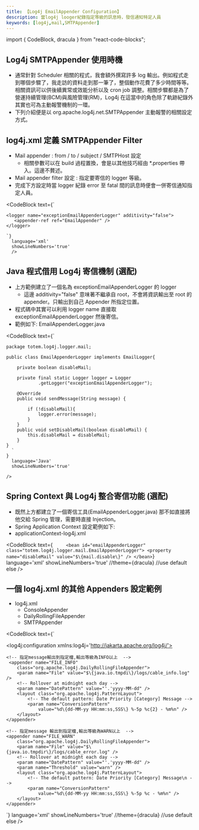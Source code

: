 ```yaml
---
title: 【Log4j EmailAppender Configuration】
description: 當log4j looger紀錄指定等級的訊息時，發信通知特定人員
keywords: [log4j,mail,SMTPAppender]
---
```

import { CodeBlock, dracula  } from "react-code-blocks";

## Log4j SMTPAppender 使用時機
* 通常針對 Scheduler 相關的程式，我會額外撰寫許多 log 輸出。例如程式走到哪個步驟了，我走訪的資料走到那一筆了，整個動作花費了多少時間等等。相關資訊可以供後續異常或效能分析以及 cron job 調整。相關步驟都是為了營運持續管理(BCM)與風險管理(RM)，Log4j 在這當中的角色除了軌跡紀錄外其實也可為主動報警機制的一環。
* 下列介紹便是以 org.apache.log4j.net.SMTPAppender 主動報警的相關設定方式。

## log4j.xml 定義 SMTPAppender Filter
* Mail appender : from / to / subject / SMTPHost 設定
  * 相關參數可以在 build 過程置換，會是以其他技巧經由 \*.properties 帶入。這邊不贅述。
* Mail appender filter 設定 : 指定要寄信的 logger 等級。
* 完成下方設定時當 logger 紀錄 error 至 fatal 間的訊息時便會一併寄信通知指定人員。


<CodeBlock text={`

<appender name="EmailAppender">
         <param name="BufferSize" value="512" />
         <param name="SMTPHost" value="xxx.xxx.xxx.xxx" />
         <param name="From" value="mailFrom@dummy.org" />
         <param name="To" value="mailToAdmin@dummy.org" />
         <param name="Subject" value="Subject of Exception Mail" />
         <layout>
              <param name="ConversionPattern"
               value="%d\\{dd-MM-yy HH:mm:ss,SSS\\} %-5p %c - %m%n" />
         </layout>
         <filter>
              <param name="LevelMin" value="error" />
              <param name="LevelMax" value="fatal" />
         </filter>
    </appender>
     
    <logger name="exceptionEmailAppenderLogger" additivity="false">
       <appender-ref ref="EmailAppender" />
    </logger>
  
	`}
	  language='xml'
	  showLineNumbers='true'
	  />
	  

## Java 程式借用 Log4j 寄信機制 (選配)
* 上方範例建立了一個名為 exceptionEmailAppenderLogger 的 logger
  * 這邊 additivity="false" 意味著不繼承自 root，不會將資訊輸出至 root 的 appender。只輸出到自己 Appender 所指定位置。
* 程式碼中其實可以利用 logger name 直接取 exceptionEmailAppenderLogger 然後寄信。
* 範例如下: EmailAppenderLogger.java


<CodeBlock
      text={`
	  
	package totem.log4j.logger.mail;
	
	public class EmailAppenderLogger implements EmailLogger{
		 
		private boolean disableMail;
	 
		private final static Logger logger = Logger
				.getLogger("exceptionEmailAppenderLogger");
		 
		@Override
		public void sendMessage(String message) {
	 
			if (!disableMail){
				logger.error(message); 
			}
		}	 
		public void setDisableMail(boolean disableMail) {
			this.disableMail = disableMail;
		}	 
	}
	  `
	}
      language='Java'
      showLineNumbers='true'
      
    />

## Spring Context 與 Log4j 整合寄信功能 (選配)
* 既然上方都建立了一個寄信工具\(EmailAppenderLogger.java\) 那不如直接將他交給 Spring 管理，需要時直接 Injection。
* Spring Application Context 設定範例如下:
* applicationContext-log4j.xml
	
<CodeBlock
      text={`	  
	<bean id="emailAppenderLogger"
        class="totem.log4j.logger.mail.EmailAppenderLogger">
        <property name="disableMail" value="$\{mail.disable\}" />
    </bean>
	  `}
      language='xml'
      showLineNumbers='true'
      //theme={dracula} //use default else 
    />	


## 一個 log4j.xml 的其他 Appenders 設定範例
* log4j.xml 
  * ConsoleAppender
  * DailyRollingFileAppender
  * SMTPAppender



<CodeBlock text={`
<?xml version="1.0" encoding="UTF-8" ?>
<!DOCTYPE log4j:configuration SYSTEM "log4j.dtd">
<log4j:configuration xmlns:log4j='http://jakarta.apache.org/log4j/'>
    <!-- 指定message 輸出到console  -->
    <appender name="STDOUT" class="org.apache.log4j.ConsoleAppender">
        <layout class="org.apache.log4j.PatternLayout">
            <param name="ConversionPattern"
                value="%d\{dd-MM-yy HH:mm:ss,SSS\} %-5p %c - %m%n" />
        </layout>
    </appender>
    
	<!-- 指定message輸出到指定檔,輸出等級為INFO以上  -->
	 <appender name="FILE_INFO"
        class="org.apache.log4j.DailyRollingFileAppender">
		<param name="File" value="$\{java.io.tmpdi\}/logs/cable_info.log" />
		<!-- Rollover at midnight each day -->
        <param name="DatePattern" value="'.'yyyy-MM-dd" />
        <layout class="org.apache.log4j.PatternLayout">
		    <!-- The default pattern: Date Priority [Category] Message -->
            <param name="ConversionPattern"
                value="%d\{dd-MM-yy HH:mm:ss,SSS\} %-5p %c{2} - %m%n" />
        </layout>
    </appender>
	
    <!-- 指定message 輸出到指定檔,輸出等級為WARN以上  -->
    <appender name="FILE_WARN"
        class="org.apache.log4j.DailyRollingFileAppender">
        <param name="File" value="$\{java.io.tmpdir\}/logs/cable_error.log" />
        <!-- Rollover at midnight each day -->
        <param name="DatePattern" value="'.'yyyy-MM-dd" />
        <param name="Threshold" value="warn" />
        <layout class="org.apache.log4j.PatternLayout">
            <!-- The default pattern: Date Priority [Category] Message\n -->
            <param name="ConversionPattern"
                value="%d\{dd-MM-yy HH:mm:ss,SSS\} %-5p %c - %m%n" />
        </layout>
    </appender>

<appender name="EmailAppender" class="org.apache.log4j.net.SMTPAppender">
         <param name="BufferSize" value="512" />
         <param name="SMTPHost" value="dummySmtpHost" />
         <param name="From" value="dummyFrom" />
         <param name="To" value="dummyTo" />
         <param name="Subject" value="dummySubject" />
         <layout class="org.apache.log4j.PatternLayout">
              <param name="ConversionPattern"
               value="%d\{dd-MM-yy HH:mm:ss,SSS\} %-5p %c - %m%n" />
         </layout>
         <filter class="org.apache.log4j.varia.LevelRangeFilter">
              <param name="LevelMin" value="error" />
              <param name="LevelMax" value="fatal" />
         </filter>
    </appender>	

<appender name="CATALINA"
        class="org.apache.log4j.DailyRollingFileAppender">
        <param name="File" value="$\{java.io.tmpdir\}/logs/catalina.out" />
        <param name="DatePattern" value="'.'yyyy-MM-dd" />
        <layout class="org.apache.log4j.PatternLayout">
        <param name="ConversionPattern"
                value="%d\{dd-MM-yy HH:mm:ss,SSS\} %-5p %c\{2\} - %m%n" />
        </layout>
    </appender>

<logger name="exceptionEmailAppenderLogger" additivity="false">
        <appender-ref ref="EmailAppender" />
    </logger>
	
<root>
        <level value="info" />
        <appender-ref ref="STDOUT" />
        <appender-ref ref="FILE_INFO" />
        <appender-ref ref="FILE_WARN" />
        <appender-ref ref="CATALINA" />
    </root>
<//log4j:configuration>	
	`}
      language='xml'
      showLineNumbers='true'
      //theme={dracula} //use default else 
    />	  
	 
<br/>	 
